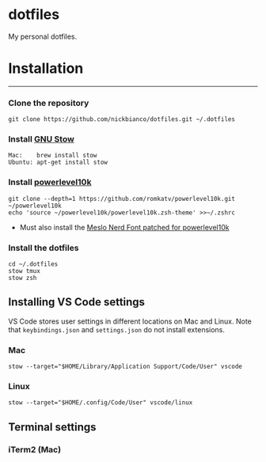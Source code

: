 dotfiles
========
My personal dotfiles.

# Installation
--------------
### Clone the repository

    git clone https://github.com/nickbianco/dotfiles.git ~/.dotfiles
  
### Install [GNU Stow](https://www.gnu.org/software/stow/)

    Mac:    brew install stow
    Ubuntu: apt-get install stow

### Install [powerlevel10k](https://github.com/romkatv/powerlevel10k)

    git clone --depth=1 https://github.com/romkatv/powerlevel10k.git ~/powerlevel10k
    echo 'source ~/powerlevel10k/powerlevel10k.zsh-theme' >>~/.zshrc

- Must also install the [Meslo Nerd Font patched for powerlevel10k]( https://github.com/romkatv/powerlevel10k?tab=readme-ov-file#meslo-nerd-font-patched-for-powerlevel10k)

### Install the dotfiles

    cd ~/.dotfiles
    stow tmux
    stow zsh

## Installing VS Code settings

VS Code stores user settings in different locations on Mac and Linux. Note that `keybindings.json` and `settings.json` do not install extensions.

### Mac

    stow --target="$HOME/Library/Application Support/Code/User" vscode

### Linux

    stow --target="$HOME/.config/Code/User" vscode/linux


## Terminal settings

### iTerm2 (Mac)
